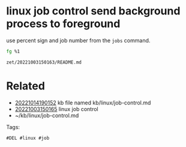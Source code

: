 # linux job control send background process to foreground

use percent sign and job number from the `jobs` command.
```bash
fg %1
```

` zet/20221003150163/README.md `

# Related

- [20221014190152](/zet/20221014190152/README.md) kb file named kb/linux/job-control.md
- [20221003150165](/zet/20221003150165/README.md) linux job control
- ~/kb/linux/job-control.md

Tags:

    #DEL #linux #job 
